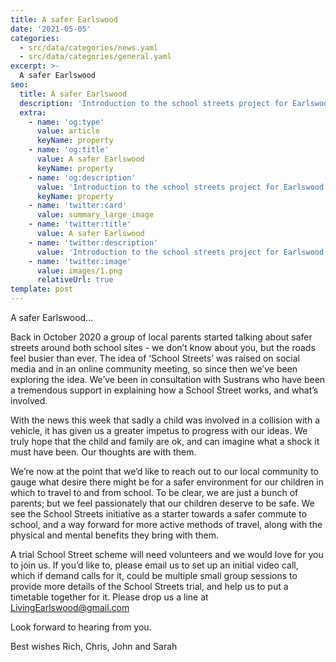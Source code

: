 ```yaml
---
title: A safer Earlswood
date: '2021-05-05'
categories:
  - src/data/categories/news.yaml
  - src/data/categories/general.yaml
excerpt: >-
  A safer Earlswood
seo:
  title: A safer Earlswood
  description: 'Introduction to the school streets project for Earlswood Infant and Junior schools'
  extra:
    - name: 'og:type'
      value: article
      keyName: property
    - name: 'og:title'
      value: A safer Earlswood
      keyName: property
    - name: 'og:description'
      value: 'Introduction to the school streets project for Earlswood Infant and Junior schools'
      keyName: property
    - name: 'twitter:card'
      value: summary_large_image
    - name: 'twitter:title'
      value: A safer Earlswood
    - name: 'twitter:description'
      value: 'Introduction to the school streets project for Earlswood Infant and Junior schools'
    - name: 'twitter:image'
      value: images/1.png
      relativeUrl: true
template: post
---
```


A safer Earlswood...

Back in October 2020 a group of local parents started talking about safer streets around both school sites - we don’t know about you, but the roads feel busier than ever. The idea of ‘School Streets’ was raised on social media and in an online community meeting, so since then we’ve been exploring the idea. We’ve been in consultation with Sustrans who have been a tremendous support in explaining how a School Street works, and what’s involved. 

With the news this week that sadly a child was involved in a collision with a vehicle, it has given us a greater impetus to progress with our ideas. We truly hope that the child and family are ok, and can imagine what a shock it must have been. Our thoughts are with them. 

We’re now at the point that we’d like to reach out to our local community to gauge what desire there might be for a safer environment for our children in which to travel to and from school. To be clear, we are just a bunch of parents; but we feel passionately that our children deserve to be safe. We see the School Streets initiative as a starter towards a safer commute to school, and a way forward for more active methods of travel, along with the physical and mental benefits they bring with them. 

A trial School Street scheme will need volunteers and we would love for you to join us. If you’d like to, please email us to set up an initial video call, which if demand calls for it, could be multiple small group sessions to provide more details of the School Streets trial, and help us to put a timetable together for it. Please drop us a line at LivingEarlswood@gmail.com

Look forward to hearing from you.

Best wishes
Rich, Chris, John and Sarah

